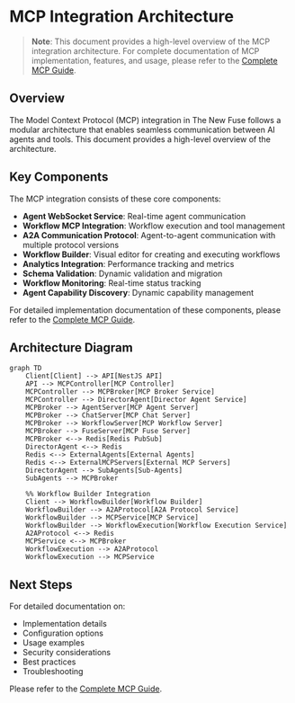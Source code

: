 # MCP Integration Architecture

> **Note**: This document provides a high-level overview of the MCP integration architecture. For complete documentation of MCP implementation, features, and usage, please refer to the [Complete MCP Guide](../MCP-GUIDE.md).

## Overview

The Model Context Protocol (MCP) integration in The New Fuse follows a modular architecture that enables seamless communication between AI agents and tools. This document provides a high-level overview of the architecture.

## Key Components

The MCP integration consists of these core components:

- **Agent WebSocket Service**: Real-time agent communication
- **Workflow MCP Integration**: Workflow execution and tool management
- **A2A Communication Protocol**: Agent-to-agent communication with multiple protocol versions
- **Workflow Builder**: Visual editor for creating and executing workflows
- **Analytics Integration**: Performance tracking and metrics
- **Schema Validation**: Dynamic validation and migration
- **Workflow Monitoring**: Real-time status tracking
- **Agent Capability Discovery**: Dynamic capability management

For detailed implementation documentation of these components, please refer to the [Complete MCP Guide](../MCP-GUIDE.md).

## Architecture Diagram

```mermaid
graph TD
    Client[Client] --> API[NestJS API]
    API --> MCPController[MCP Controller]
    MCPController --> MCPBroker[MCP Broker Service]
    MCPController --> DirectorAgent[Director Agent Service]
    MCPBroker --> AgentServer[MCP Agent Server]
    MCPBroker --> ChatServer[MCP Chat Server]
    MCPBroker --> WorkflowServer[MCP Workflow Server]
    MCPBroker --> FuseServer[MCP Fuse Server]
    MCPBroker <--> Redis[Redis PubSub]
    DirectorAgent <--> Redis
    Redis <--> ExternalAgents[External Agents]
    Redis <--> ExternalMCPServers[External MCP Servers]
    DirectorAgent --> SubAgents[Sub-Agents]
    SubAgents --> MCPBroker

    %% Workflow Builder Integration
    Client --> WorkflowBuilder[Workflow Builder]
    WorkflowBuilder --> A2AProtocol[A2A Protocol Service]
    WorkflowBuilder --> MCPService[MCP Service]
    WorkflowBuilder --> WorkflowExecution[Workflow Execution Service]
    A2AProtocol <--> Redis
    MCPService <--> MCPBroker
    WorkflowExecution --> A2AProtocol
    WorkflowExecution --> MCPService
```

## Next Steps

For detailed documentation on:
- Implementation details
- Configuration options
- Usage examples
- Security considerations
- Best practices
- Troubleshooting

Please refer to the [Complete MCP Guide](../MCP-GUIDE.md).
